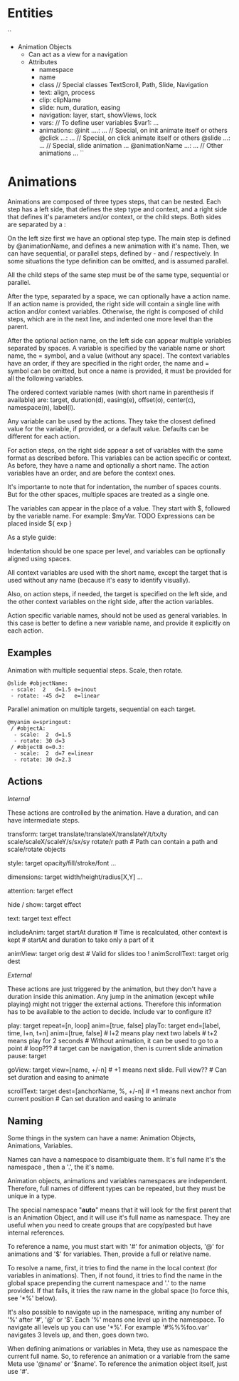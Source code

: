 # Entities

``
- Animation Objects
  - Can act as a view for a navigation
  - Attributes
    - namespace
    - name
    - class // Special classes TextScroll, Path, Slide, Navigation
    - text: align, process
    - clip: clipName
    - slide: num, duration, easing
    - navigation: layer, start, showViews, lock
    - vars: // To define user variables
      $var1: ...
    - animations:
      @init ....: ... // Special, on init animate itself or others
      @click ...: ... // Special, on click animate itself or others
      @slide ...: ... // Special, slide animation
      ...
      @animationName ...: ... // Other animations
      ...
``

# Animations

Animations are composed of three types steps, that can be nested. Each step has
a left side, that defines the step type and context, and a right side that defines
it's parameters and/or context, or the child steps. Both sides are separated by a :

On the left size first we have an optional step type. The main step is defined
by @animationName, and defines a new animation with it's name. Then, we can have
sequential, or parallel steps, defined by - and / respectively. In some situations
the type definition can be omitted, and is assumed parallel.

All the child steps of the same step must be of the same type, sequential or parallel.

After the type, separated by a space, we can optionally have a action name.
If an action name is provided, the right side will contain a single line with
action and/or context variables. Otherwise, the right is composed of child steps, which
are in the next line, and indented one more level than the parent.

After the optional action name, on the left side can appear multiple variables
separated by spaces. A variable is specified by the variable name or short name,
the = symbol, and a value (without any space). The context variables have an order,
if they are specified in the right order, the name and = symbol can be omitted, but once a name
is provided, it must be provided for all the following variables.

The ordered context variable names (with short name in parenthesis if available) are:
target, duration(d), easing(e), offset(o), center(c), namespace(n), label(l).

Any variable can be used by the actions. They take the closest defined value for
the variable, if provided, or a default value. Defaults can be different for each action.

For action steps, on the right side appear a set of variables with the same format
as described before. This variables can be action specific or context. As before,
they have a name and optionally a short name. The action variables have an order,
and are before the context ones.

It's importante to note that for indentation, the number of spaces counts. But for the
other spaces, multiple spaces are treated as a single one.

The variables can appear in the place of a value. They start with $, followed by
the variable name. For example: $myVar. TODO Expressions can be placed inside ${ exp }

As a style guide:

Indentation should be one space per level, and variables can be optionally aligned using spaces.

All context variables are used with the short name, except the target that is used
without any name (because it's easy to identify visually).

Also, on action steps, if needed, the target is specified on the left side, and
the other context variables on the right side, after the action variables.

Action specific variable names, should not be used as general variables. In this case
is better to define a new variable name, and provide it explicitly on each action.

## Examples

Animation with multiple sequential steps. Scale, then rotate.

```
@slide #objectName:
 - scale:  2   d=1.5 e=inout
 - rotate: -45 d=2   e=linear
```

Parallel animation on multiple targets, sequential on each target.

```
@myanim e=springout:
 / #objectA:
  - scale:  2  d=1.5
  - rotate: 30 d=3
 / #objectB o=0.3:
  - scale:  2  d=7 e=linear
  - rotate: 30 d=2.3
```

## Actions

*Internal*

These actions are controlled by the animation. Have a duration, and can have
intermediate steps.

transform: target translate/translateX/translateY/t/tx/ty
                  scale/scaleX/scaleY/s/sx/sy
                  rotate/r
                  path # Path can contain a path and scale/rotate objects

style: target opacity/fill/stroke/font ...

dimensions: target width/height/radius[X,Y] ...

attention: target effect

hide / show: target effect

text: target text effect

includeAnim: target startAt duration # Time is recalculated, other context is kept
                                     # startAt and duration to take only a part of it

animView: target orig dest # Valid for slides too !
animScrollText: target orig dest

*External*

These actions are just triggered by the animation, but they don't have a duration
inside this animation. Any jump in the animation (except while playing) might not
trigger the external actions. Therefore this information has to be available to the action
to decide. Include var to configure it?

play: target repeat=[n, loop] anim=[true, false]
playTo: target end=[label, time, l+n, t+n] anim=[true, false] # l+2 means play next two labels
                                                              # t+2 means play for 2 seconds
                                                              # Without animation, it can be used to go to a point
                                                              # loop???
                                                              # target can be navigation, then is current slide animation
pause: target

goView: target view=[name, +/-n] # +1 means next slide. Full view??
                                 # Can set duration and easing to animate

scrollText: target dest=[anchorName, %, +/-n] # +1 means next anchor from current position
                                              # Can set duration and easing to animate

## Naming

Some things in the system can have a name: Animation Objects, Animations, Variables.

Names can have a namespace to disambiguate them. It's full name it's the namespace
, then a '.', the it's name.

Animation objects, animations and variables namespaces are independent. Therefore,
full names of different types can be repeated, but they must be unique in a type.

The special namespace "__auto__" means that it will look for the first parent that is an
Animation Object, and it will use it's full name as namespace. They are useful when
you need to create groups that are copy/pasted but have internal references.

To reference a name, you must start with '#' for animation objects, '@' for animations and
'$' for variables. Then, provide a full or relative name.

To resolve a name, first, it tries to find the name in the local context (for variables in animations).
Then, if not found, it tries to find the name in the global space prepending the
current namespace and '.' to the name provided. If that fails, it tries the raw name in the
global space (to force this, see '*%' below).

It's also possible to navigate up in the namespace, writing any number of '%' after
'#', '@' or '$'. Each '%' means one level up in the namespace. To navigate all
levels up you can use '*%'. For example '#%%%foo.var' navigates 3 levels up, and
then, goes down two.

When defining animations or variables in Meta, they use as namespace the current
full name. So, to reference an animation or a variable from the same Meta use '@name' or '$name'.
To reference the animation object itself, just use '#'.
